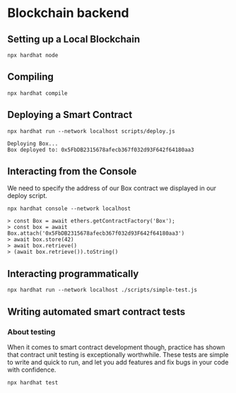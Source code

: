 # Blockchain backend

## Setting up a Local Blockchain

```
npx hardhat node
```

## Compiling
```
npx hardhat compile
```

## Deploying a Smart Contract
```
npx hardhat run --network localhost scripts/deploy.js

Deploying Box...
Box deployed to: 0x5FbDB2315678afecb367f032d93F642f64180aa3
```

## Interacting from the Console

We need to specify the address of our Box contract we displayed in our deploy script.

```
npx hardhat console --network localhost

> const Box = await ethers.getContractFactory('Box');
> const box = await Box.attach('0x5FbDB2315678afecb367f032d93F642f64180aa3')
> await box.store(42)
> await box.retrieve()
> (await box.retrieve()).toString()
```

## Interacting programmatically

```
npx hardhat run --network localhost ./scripts/simple-test.js
```

## Writing automated smart contract tests

### About testing
When it comes to smart contract development though, practice has shown that contract unit testing is exceptionally worthwhile. These tests are simple to write and quick to run, and let you add features and fix bugs in your code with confidence.

```
npx hardhat test
```
